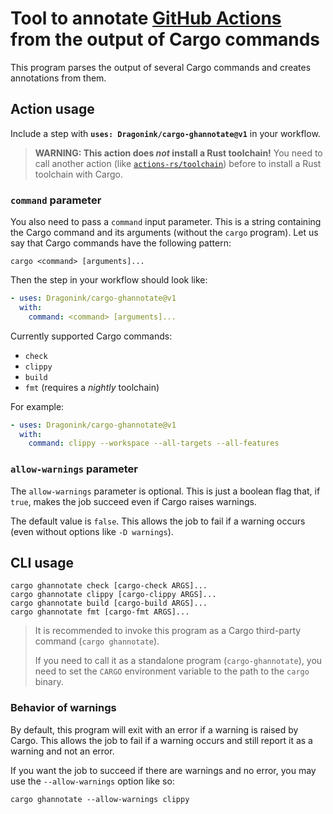 # Tool to annotate [GitHub Actions](https://docs.github.com/en/actions) from the output of Cargo commands

This program parses the output of several Cargo commands
and creates annotations from them.

## Action usage

Include a step with **`uses: Dragonink/cargo-ghannotate@v1`** in your workflow.

> **WARNING: This action does *not* install a Rust toolchain!**
> You need to call another action (like [`actions-rs/toolchain`](https://github.com/actions-rs/toolchain)) before to install a Rust toolchain with Cargo.

### `command` parameter

You also need to pass a `command` input parameter.
This is a string containing the Cargo command and its arguments (without the `cargo` program).
Let us say that Cargo commands have the following pattern:
```
cargo <command> [arguments]...
```
Then the step in your workflow should look like:
```yaml
- uses: Dragonink/cargo-ghannotate@v1
  with:
    command: <command> [arguments]...
```
Currently supported Cargo commands:
- `check`
- `clippy`
- `build`
- `fmt` (requires a *nightly* toolchain)

For example:
```yaml
- uses: Dragonink/cargo-ghannotate@v1
  with:
    command: clippy --workspace --all-targets --all-features
```

### `allow-warnings` parameter

The `allow-warnings` parameter is optional.
This is just a boolean flag that, if `true`, makes the job succeed even if Cargo raises warnings.

The default value is `false`.
This allows the job to fail if a warning occurs (even without options like `-D warnings`).

## CLI usage

```
cargo ghannotate check [cargo-check ARGS]...
cargo ghannotate clippy [cargo-clippy ARGS]...
cargo ghannotate build [cargo-build ARGS]...
cargo ghannotate fmt [cargo-fmt ARGS]...
```

> It is recommended to invoke this program as a Cargo third-party command (`cargo ghannotate`).
>
> If you need to call it as a standalone program (`cargo-ghannotate`),
> you need to set the `CARGO` environment variable to the path to the `cargo` binary.

### Behavior of warnings

By default, this program will exit with an error if a warning is raised by Cargo.
This allows the job to fail if a warning occurs and still report it as a warning and not an error.

If you want the job to succeed if there are warnings and no error,
you may use the `--allow-warnings` option like so:
```
cargo ghannotate --allow-warnings clippy
```
